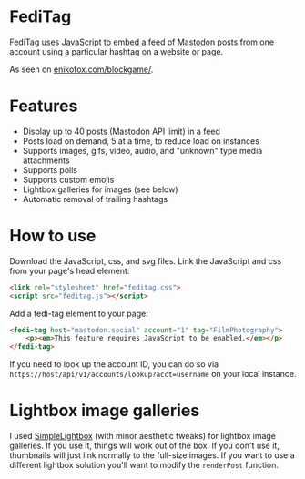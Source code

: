 # FediTag
FediTag uses JavaScript to embed a feed of Mastodon posts from one account using a particular hashtag on a website or page.

As seen on [enikofox.com/blockgame/](https://enikofox.com/blockgame/).

# Features

- Display up to 40 posts (Mastodon API limit) in a feed
- Posts load on demand, 5 at a time, to reduce load on instances
- Supports images, gifs, video, audio, and "unknown" type media attachments
- Supports polls
- Supports custom emojis
- Lightbox galleries for images (see below)
- Automatic removal of trailing hashtags

# How to use

Download the JavaScript, css, and svg files. Link the JavaScript and css from your page's head element:

```html
<link rel="stylesheet" href="feditag.css">
<script src="feditag.js"></script> 
```

Add a fedi-tag element to your page:

```html
<fedi-tag host="mastodon.social" account="1" tag="FilmPhotography">
    <p><em>This feature requires JavaScript to be enabled.</em></p>
</fedi-tag>
```

If you need to look up the account ID, you can do so via `https://host/api/v1/accounts/lookup?acct=username` on your local instance.

# Lightbox image galleries

I used [SimpleLightbox](https://github.com/dbrekalo/simpleLightbox) (with minor aesthetic tweaks) for lightbox image galleries. If you use it, things will work out of the box. If you don't use it, thumbnails will just link normally to the full-size images. If you want to use a different lightbox solution you'll want to modify the `renderPost` function.

